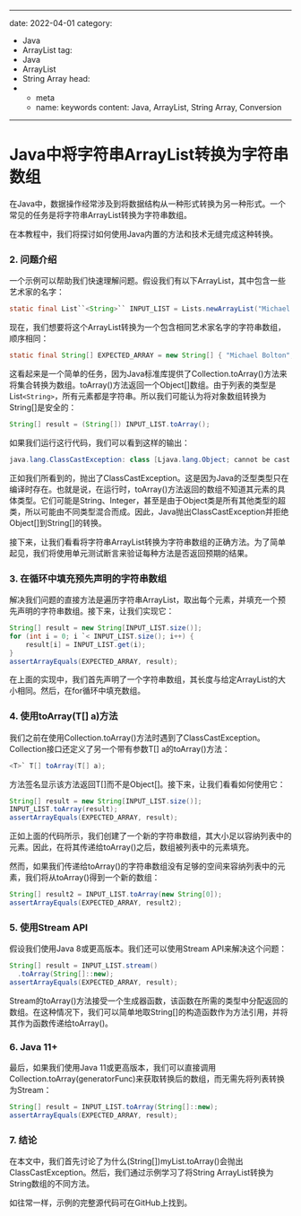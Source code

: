 ---
date: 2022-04-01
category:
  - Java
  - ArrayList
tag:
  - Java
  - ArrayList
  - String Array
head:
  - - meta
    - name: keywords
      content: Java, ArrayList, String Array, Conversion
------
# Java中将字符串ArrayList转换为字符串数组

在Java中，数据操作经常涉及到将数据结构从一种形式转换为另一种形式。一个常见的任务是将字符串ArrayList转换为字符串数组。

在本教程中，我们将探讨如何使用Java内置的方法和技术无缝完成这种转换。

### 2. 问题介绍

一个示例可以帮助我们快速理解问题。假设我们有以下ArrayList，其中包含一些艺术家的名字：

```java
static final List``<String>`` INPUT_LIST = Lists.newArrayList("Michael Bolton", "Michael Jackson", "Guns and Roses", "Bryan Adams", "Air Supply");
```

现在，我们想要将这个ArrayList转换为一个包含相同艺术家名字的字符串数组，顺序相同：

```java
static final String[] EXPECTED_ARRAY = new String[] { "Michael Bolton", "Michael Jackson", "Guns and Roses", "Bryan Adams", "Air Supply" };
```

这看起来是一个简单的任务，因为Java标准库提供了Collection.toArray()方法来将集合转换为数组。toArray()方法返回一个Object[]数组。由于列表的类型是List``<String>``，所有元素都是字符串。所以我们可能认为将对象数组转换为String[]是安全的：

```java
String[] result = (String[]) INPUT_LIST.toArray();
```

如果我们运行这行代码，我们可以看到这样的输出：

```java
java.lang.ClassCastException: class [Ljava.lang.Object; cannot be cast to class [Ljava.lang.String;
```

正如我们所看到的，抛出了ClassCastException。这是因为Java的泛型类型只在编译时存在。也就是说，在运行时，toArray()方法返回的数组不知道其元素的具体类型。它们可能是String、Integer，甚至是由于Object类是所有其他类型的超类，所以可能由不同类型混合而成。因此，Java抛出ClassCastException并拒绝Object[]到String[]的转换。

接下来，让我们看看将字符串ArrayList转换为字符串数组的正确方法。为了简单起见，我们将使用单元测试断言来验证每种方法是否返回预期的结果。

### 3. 在循环中填充预先声明的字符串数组

解决我们问题的直接方法是遍历字符串ArrayList，取出每个元素，并填充一个预先声明的字符串数组。接下来，让我们实现它：

```java
String[] result = new String[INPUT_LIST.size()];
for (int i = 0; i `< INPUT_LIST.size(); i++) {
    result[i] = INPUT_LIST.get(i);
}
assertArrayEquals(EXPECTED_ARRAY, result);
```

在上面的实现中，我们首先声明了一个字符串数组，其长度与给定ArrayList的大小相同。然后，在for循环中填充数组。

### 4. 使用toArray(T[] a)方法

我们之前在使用Collection.toArray()方法时遇到了ClassCastException。Collection接口还定义了另一个带有参数T[] a的toArray()方法：

```java
<T>` T[] toArray(T[] a);
```

方法签名显示该方法返回T[]而不是Object[]。接下来，让我们看看如何使用它：

```java
String[] result = new String[INPUT_LIST.size()];
INPUT_LIST.toArray(result);
assertArrayEquals(EXPECTED_ARRAY, result);
```

正如上面的代码所示，我们创建了一个新的字符串数组，其大小足以容纳列表中的元素。因此，在将其传递给toArray()之后，数组被列表中的元素填充。

然而，如果我们传递给toArray()的字符串数组没有足够的空间来容纳列表中的元素，我们将从toArray()得到一个新的数组：

```java
String[] result2 = INPUT_LIST.toArray(new String[0]);
assertArrayEquals(EXPECTED_ARRAY, result2);
```

### 5. 使用Stream API

假设我们使用Java 8或更高版本。我们还可以使用Stream API来解决这个问题：

```java
String[] result = INPUT_LIST.stream()
  .toArray(String[]::new);
assertArrayEquals(EXPECTED_ARRAY, result);
```

Stream的toArray()方法接受一个生成器函数，该函数在所需的类型中分配返回的数组。在这种情况下，我们可以简单地取String[]的构造函数作为方法引用，并将其作为函数传递给toArray()。

### 6. Java 11+

最后，如果我们使用Java 11或更高版本，我们可以直接调用Collection.toArray(generatorFunc)来获取转换后的数组，而无需先将列表转换为Stream：

```java
String[] result = INPUT_LIST.toArray(String[]::new);
assertArrayEquals(EXPECTED_ARRAY, result);
```

### 7. 结论

在本文中，我们首先讨论了为什么(String[])myList.toArray()会抛出ClassCastException。然后，我们通过示例学习了将String ArrayList转换为String数组的不同方法。

如往常一样，示例的完整源代码可在GitHub上找到。